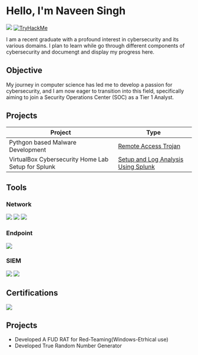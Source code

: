 # Hello, I'm Naveen Singh
<a href="https://www.linkedin.com/in/naveensingh-cybsec"><img src="https://img.shields.io/badge/-LinkedIn-0072b1?&style=for-the-badge&logo=linkedin&logoColor=white" /></a>
[![TryHackMe](https://tryhackme-badges.s3.amazonaws.com/3409092.png)](https://tryhackme.com/p/BushidoCat)


I am a recent graduate with a profound interest in cybersecurity and its various domains. I plan to learn while go through different components of cybersecurity and documengt and display my progress here.

## Objective


My journey in computer science has led me to develop a passion for cybersecurity, and I am now eager to transition into this field, specifically aiming to join a Security Operations Center (SOC) as a Tier 1 Analyst.

## Projects

| Project                                         | Type         |
|-----------------------------------------------|----------------------------|
| Pythgon based Malware Development                                      | <a href="https://github.com/ObsidianWolfLabs/Pinaka-RAT">Remote Access Trojan</a> |
| VirtualBox Cybersecurity Home Lab Setup for Splunk | <a href="https://github.com/ObsidianWolfLabs/Home-Lab">Setup and Log Analysis Using Splunk</a>|


## Tools


### Network
<div>
    <img src="https://img.shields.io/badge/-Wireshark-1679A7?&style=for-the-badge&logo=Wireshark&logoColor=white" />
    <img src="https://img.shields.io/badge/-Suricata-EF3B2D?&style=for-the-badge&logo=Suricata&logoColor=white" />
    <img src="https://img.shields.io/badge/-Zeek-777BB4?&style=for-the-badge&logo=Zeek&logoColor=white" />
</div>

### Endpoint
<div>
    <img src="https://img.shields.io/badge/-Velociraptor-4B275F?&style=for-the-badge&logo=Velociraptor&logoColor=white" />
</div>

### SIEM
<div>
    <img src="https://img.shields.io/badge/-Splunk-000000?&style=for-the-badge&logo=Splunk&logoColor=white" />
    <img src="https://img.shields.io/badge/-Elastic-005571?&style=for-the-badge&logo=Elastic&logoColor=white" />
</div>

## Certifications

<div>
 <img src="https://img.shields.io/badge/SF%20ISO%2FIEC%2027001%20Information%20Security%20Associate%E2%84%A2-000080?style=for-the-badge&logo=SkillFront&logoColor=white" />
</div>

## Projects
- Developed A FUD RAT for Red-Teaming(Windows-Etrhical use)
- Developed True Random Number Generator 





